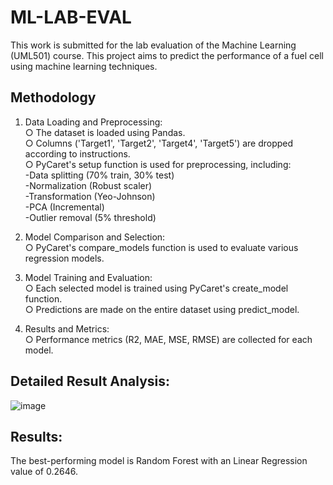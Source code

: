 # ML-LAB-EVAL
 This work is submitted for the lab evaluation of the Machine Learning (UML501) course. This project aims to predict the performance of a fuel cell using machine learning techniques.
 
## Methodology

1. Data Loading and Preprocessing:  
     ○ The dataset is loaded using Pandas.  
     ○ Columns ('Target1', 'Target2', 'Target4', 'Target5') are dropped according to 
       instructions.  
     ○ PyCaret's setup function is used for preprocessing, including:  
                  -Data splitting (70% train, 30% test)  
                  -Normalization (Robust scaler)  
                  -Transformation (Yeo-Johnson)  
                  -PCA (Incremental)  
                  -Outlier removal (5% threshold)  

2. Model Comparison and Selection:  
    ○ PyCaret's compare_models function is used to evaluate various regression models.

3. Model Training and Evaluation:  
    ○ Each selected model is trained using PyCaret's create_model function.  
    ○ Predictions are made on the entire dataset using predict_model.  

4. Results and Metrics:  
    ○ Performance metrics (R2, MAE, MSE, RMSE) are collected for each model.  
   
## Detailed Result Analysis:    


![image](https://github.com/user-attachments/assets/bf8646c7-9c13-4453-a3ae-e159571171c0)




## Results:  
The best-performing model is Random Forest with an Linear Regression value of 0.2646.










